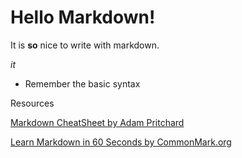# Hello Markdown!

It is **so** nice to write with markdown.

*it*

* Remember the basic syntax

Resources

[Markdown CheatSheet by Adam Pritchard](https://github.com/adam-p/markdown-here/wiki/Markdown-Cheatsheet)

[Learn Markdown in 60 Seconds by CommonMark.org](http://commonmark.org/help/)
